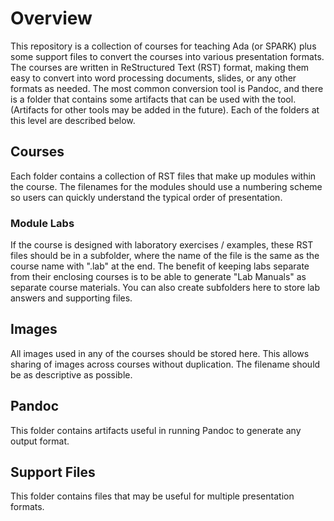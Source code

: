 # Overview

This repository is a collection of courses for teaching Ada (or SPARK) plus some
support files to convert the courses into various presentation formats. The
courses are written in ReStructured Text (RST) format, making them easy to
convert into word processing documents, slides, or any other formats as needed.
The most common conversion tool is Pandoc, and there is a folder that contains
some artifacts that can be used with the tool. (Artifacts for other tools
may be added in the future). Each of the folders at this level are described
below.

## Courses

Each folder contains a collection of RST files that make up modules within
the course. The filenames for the modules should use a numbering scheme so
users can quickly understand the typical order of presentation. 

### Module Labs

If the course is designed with laboratory exercises / examples, these RST
files should be in a subfolder, where the name of the file is the same as the
course name with ".lab" at the end. The benefit of keeping labs separate from
their enclosing courses is to be able to generate "Lab Manuals" as separate
course materials. You can also create subfolders here to store lab answers
and supporting files.

## Images

All images used in any of the courses should be stored here. This allows
sharing of images across courses without duplication. The filename should be
as descriptive as possible.

## Pandoc

This folder contains artifacts useful in running Pandoc to generate any output
format.

## Support Files

This folder contains files that may be useful for multiple presentation formats.
